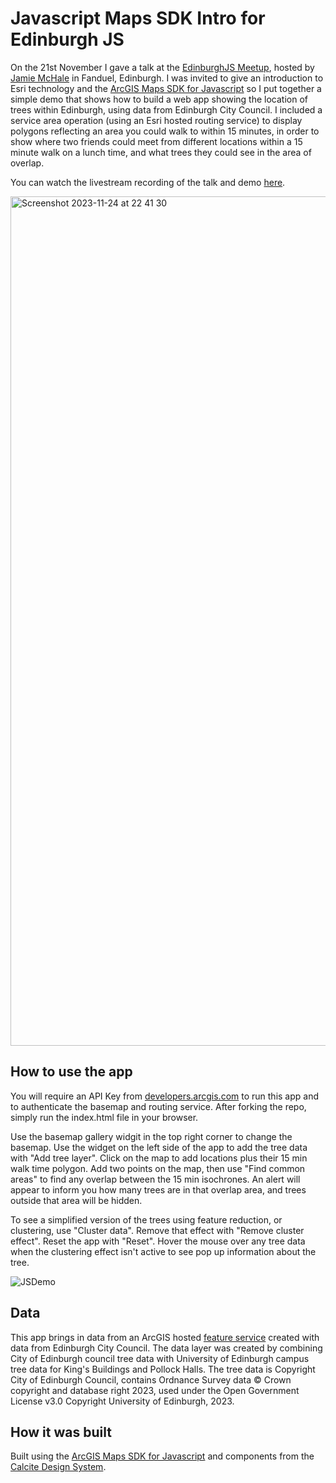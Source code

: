 # Javascript Maps SDK Intro for Edinburgh JS

On the 21st November I gave a talk at the [EdinburghJS Meetup](https://www.meetup.com/edinburghjs/), hosted by [Jamie McHale](https://www.jamiemchale.com/journal/2023-11-22-edinburgh-js-maps-and-testing) in Fanduel, Edinburgh. I was invited to give an introduction to Esri technology and the [ArcGIS Maps SDK for Javascript](https://developers.arcgis.com/javascript/latest/) so I put together a simple demo that shows how to build a web app showing the location of trees within Edinburgh, using data from Edinburgh City Council. I included a service area operation (using an Esri hosted routing service) to display polygons reflecting an area you could walk to within 15 minutes, in order to show where two friends could meet from different locations within a 15 minute walk on a lunch time, and what trees they could see in the area of overlap.

You can watch the livestream recording of the talk and demo [here](https://www.youtube.com/watch?v=bwpkFsfIOQg).
 
<img width="1359" alt="Screenshot 2023-11-24 at 22 41 30" src="https://github.com/Rachael-E/edinburghjs-meetup-walktimedemo/assets/36415565/bb2b8e68-8430-4341-9ebf-c394a3d2a984">

## How to use the app

You will require an API Key from [developers.arcgis.com](https://developers.arcgis.com/javascript/latest/get-started/) to run this app and to authenticate the basemap and routing service. After forking the repo, simply run the index.html file in your browser. 

Use the basemap gallery widgit in the top right corner to change the basemap. Use the widget on the left side of the app to add the tree data with "Add tree layer". Click on the map to add locations plus their 15 min walk time polygon. Add two points on the map, then use "Find common areas" to find any overlap between the 15 min isochrones. An alert will appear to inform you how many trees are in that overlap area, and trees outside that area will be hidden. 

To see a simplified version of the trees using feature reduction, or clustering, use "Cluster data". Remove that effect with "Remove cluster effect". Reset the app with "Reset". Hover the mouse over any tree data when the clustering effect isn't active to see pop up information about the tree. 

![JSDemo](https://github.com/Rachael-E/edinburghjs-meetup-walktimedemo/assets/36415565/f0078883-f13f-4000-8266-427fd73cec38)

## Data

This app brings in data from an ArcGIS hosted [feature service](https://services.arcgis.com/V6ZHFr6zdgNZuVG0/arcgis/rest/services/All_Edinburgh_Trees/FeatureServer/0) created with data from Edinburgh City Council. The data layer was created by combining City of Edinburgh council tree data with University of Edinburgh campus tree data for King's Buildings and Pollock Halls. The tree data is Copyright City of Edinburgh Council, contains Ordnance Survey data © Crown copyright and database right 2023, used under the Open Government License v3.0 Copyright University of Edinburgh, 2023.

## How it was built
Built using the [ArcGIS Maps SDK for Javascript](https://developers.arcgis.com/javascript/latest/) and components from the [Calcite Design System](https://developers.arcgis.com/calcite-design-system/get-started/).


